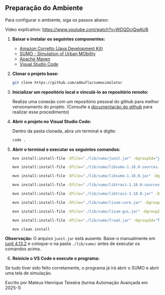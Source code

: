 ## Preparação do Ambiente

Para configurar o ambiente, siga os passos abaixo:

Vídeo explicativo: https://www.youtube.com/watch?v=WDQDcjQwAU8

1. **Baixar e instalar os seguintes componentes:**
   - [Amazon Corretto (Java Development Kit)](https://aws.amazon.com/corretto/)
   - [SUMO - Simulation of Urban MObility](https://eclipse.dev/sumo/)
   - [Apache Maven](https://maven.apache.org/download.cgi)
   - [Visual Studio Code](https://code.visualstudio.com/Download)

2. **Clonar o projeto base:**
   ```bash
   git clone https://github.com/admufla/sumosimulator
   ```

3. **Inicializar um repositório local e vinculá-lo ao repositório remoto:**
   
   Realize uma conexão com um repositório pessoal do github para melhor versionamento do projeto. (Consulte a [documentação do github](https://docs.github.com/pt/repositories/creating-and-managing-repositories/creating-a-new-repository) para realizar esse procedimento)

4. **Abrir o projeto no Visual Studio Code:**

    Dentro da pasta clonada, abra um terminal e digite:
   ```bash
   code .

5. **Abrir o terminal e executar os seguintes comandos:**
   ```bash
   mvn install:install-file -Dfile="./lib/sumo/junit.jar" -DgroupId="junit" -DartifactId="junit" -Dversion="junit" -Dpackaging="jar" -DgeneratePom=true

   mvn install:install-file -Dfile="./lib/sumo/libsumo-1.18.0-sources.jar" -DgroupId="libsumo-1.18.0-sources" -DartifactId="libsumo-1.18.0-sources" -Dversion="libsumo-1.18.0-sources" -Dpackaging="jar" -DgeneratePom=true

   mvn install:install-file -Dfile="./lib/sumo/libsumo-1.18.0.jar" -DgroupId="libsumo-1.18.0" -DartifactId="libsumo-1.18.0" -Dversion="libsumo-1.18.0" -Dpackaging="jar" -DgeneratePom=true

   mvn install:install-file -Dfile="./lib/sumo/libtraci-1.18.0-sources.jar" -DgroupId="libtraci-1.18.0-sources" -DartifactId="libtraci-1.18.0-sources" -Dversion="libtraci-1.18.0-sources" -Dpackaging="jar" -DgeneratePom=true

   mvn install:install-file -Dfile="./lib/sumo/libtraci-1.18.0.jar" -DgroupId="libtraci-1.18.0" -DartifactId="libtraci-1.18.0" -Dversion="libtraci-1.18.0" -Dpackaging="jar" -DgeneratePom=true

   mvn install:install-file -Dfile="./lib/sumo/lisum-core.jar" -DgroupId="lisum-core" -DartifactId="lisum-core" -Dversion="lisum-core" -Dpackaging="jar" -DgeneratePom=true

   mvn install:install-file -Dfile="./lib/sumo/lisum-gui.jar" -DgroupId="lisum-gui" -DartifactId="lisum-gui" -Dversion="lisum-gui" -Dpackaging="jar" -DgeneratePom=true

   mvn install:install-file -Dfile="./lib/sumo/TraaS.jar" -DgroupId="TraaS" -DartifactId="TraaS" -Dversion="TraaS" -Dpackaging="jar" -DgeneratePom=true

   mvn clean install

**Observação:** O arquivo `junit.jar` está ausente. Baixe-o manualmente em [junit 4.13.2](https://repo1.maven.org/maven2/junit/junit/4.13.2/) e coloque-o na pasta `./lib/sumo/` antes de executar os comandos acima.

6. **Reinicie o VS Code e execute o programa:**

Se tudo tiver sido feito corretamente, o programa já irá abrir o SUMO e abrir uma tela de simulação.

Escrito por Mateus Henrique Teixeira (turma Automação Avançada em 2025-1)
